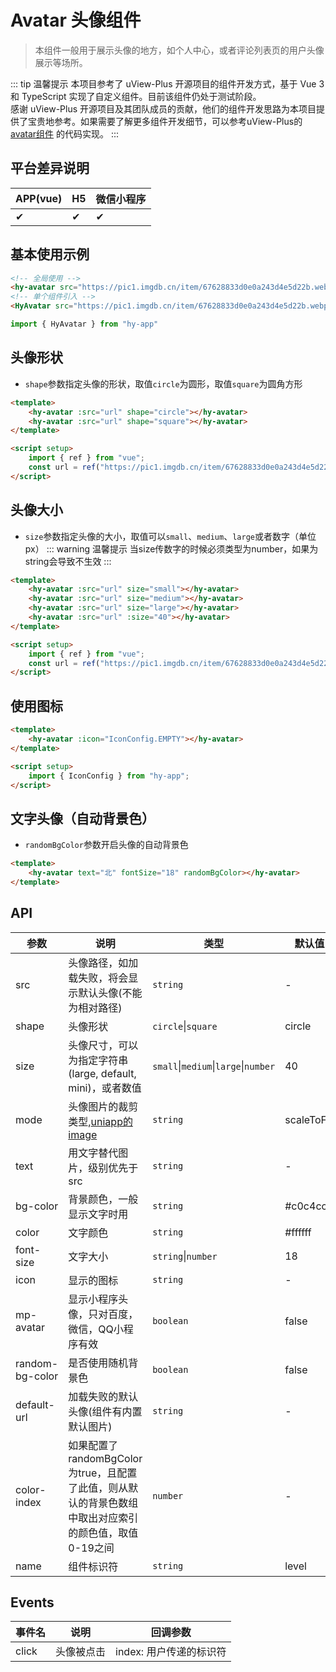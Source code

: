 # Avatar 头像组件
> 本组件一般用于展示头像的地方，如个人中心，或者评论列表页的用户头像展示等场所。

::: tip 温馨提示
本项目参考了 uView-Plus 开源项目的组件开发方式，基于 Vue 3 和 TypeScript 实现了自定义组件。目前该组件仍处于测试阶段。<br>
感谢 uView-Plus 开源项目及其团队成员的贡献，他们的组件开发思路为本项目提供了宝贵地参考。如果需要了解更多组件开发细节，可以参考uView-Plus的 [avatar组件](https://uiadmin.net/uview-plus/components/avatar.html) 的代码实现。
:::

## 平台差异说明

| APP(vue) | H5 | 微信小程序 |
|----------|----|-------|
| ✔        | ✔  | ✔     |

## 基本使用示例

```html
<!-- 全局使用 -->
<hy-avatar src="https://pic1.imgdb.cn/item/67628833d0e0a243d4e5d22b.webp"></hy-avatar>
<!-- 单个组件引入 -->
<HyAvatar src="https://pic1.imgdb.cn/item/67628833d0e0a243d4e5d22b.webp"></HyAvatar>
```
```ts
import { HyAvatar } from "hy-app"
```

## 头像形状
- `shape`参数指定头像的形状，取值`circle`为圆形，取值`square`为圆角方形
```html
<template>
    <hy-avatar :src="url" shape="circle"></hy-avatar>
    <hy-avatar :src="url" shape="square"></hy-avatar>
</template>

<script setup>
    import { ref } from "vue";
    const url = ref("https://pic1.imgdb.cn/item/67628833d0e0a243d4e5d22b.webp");
</script>
```

## 头像大小
- `size`参数指定头像的大小，取值可以`small`、`medium`、`large`或者数字（单位px）
::: warning 温馨提示
当size传数字的时候必须类型为number，如果为string会导致不生效
:::
```html
<template>
    <hy-avatar :src="url" size="small"></hy-avatar>
    <hy-avatar :src="url" size="medium"></hy-avatar>
    <hy-avatar :src="url" size="large"></hy-avatar>
    <hy-avatar :src="url" :size="40"></hy-avatar>
</template>

<script setup>
    import { ref } from "vue";
    const url = ref("https://pic1.imgdb.cn/item/67628833d0e0a243d4e5d22b.webp");
</script>
```

## 使用图标
```html
<template>
    <hy-avatar :icon="IconConfig.EMPTY"></hy-avatar>
</template>

<script setup>
    import { IconConfig } from "hy-app";
</script>
```

## 文字头像（自动背景色）
- `randomBgColor`参数开启头像的自动背景色
```html
<template>
    <hy-avatar text="北" fontSize="18" randomBgColor></hy-avatar>
</template>
```

## API

| 参数              | 说明                                                                          | 类型                                   | 默认值         |
|-----------------|-----------------------------------------------------------------------------|--------------------------------------|-------------|
| src             | 头像路径，如加载失败，将会显示默认头像(不能为相对路径)                                                | `string`                             | -           |
| shape           | 头像形状                                                                        | `circle`\|`square`                   | circle      |
| size            | 头像尺寸，可以为指定字符串(large, default, mini)，或者数值                                    | `small`\|`medium`\|`large`\|`number` | 40          |
| mode            | 头像图片的裁剪类型,[uniapp的image](https://uniapp.dcloud.net.cn/component/image.html) | `string`                             | scaleToFill |
| text            | 用文字替代图片，级别优先于src                                                            | `string`                             | -           |
| bg-color        | 背景颜色，一般显示文字时用                                                               | `string`                             | #c0c4cc     |
| color           | 文字颜色                                                                        | `string`                             | #ffffff     |
| font-size       | 文字大小                                                                        | `string`\|`number`                   | 18          |
| icon            | 显示的图标                                                                       | `string`                             | -           |
| mp-avatar       | 显示小程序头像，只对百度，微信，QQ小程序有效                                                     | `boolean`                            | false       |
| random-bg-color | 是否使用随机背景色                                                                   | `boolean`                            | false       |
| default-url     | 加载失败的默认头像(组件有内置默认图片)                                                        | `string`                             | -           |
| color-index     | 如果配置了randomBgColor为true，且配置了此值，则从默认的背景色数组中取出对应索引的颜色值，取值0-19之间               | `number`                             | -           |
| name            | 组件标识符                                                                       | `string`                             | level       |

## Events

| 事件名   | 说明     | 回调参数            |
|-------|--------|-----------------|
| click | 头像被点击	 | index: 用户传递的标识符 |

<demo-model url="pages/components/avatar/avatar"></demo-model>
